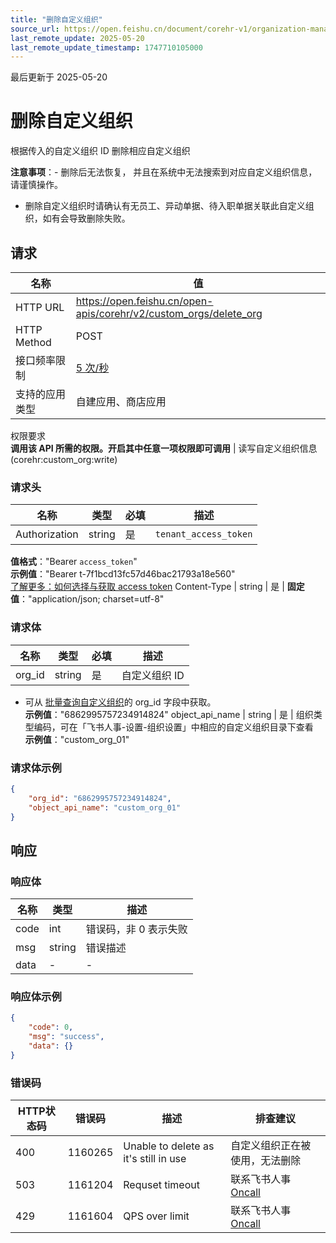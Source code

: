 ```yaml
---
title: "删除自定义组织"
source_url: https://open.feishu.cn/document/corehr-v1/organization-management/custom_org/delete_org
last_remote_update: 2025-05-20
last_remote_update_timestamp: 1747710105000
---
```

最后更新于 2025-05-20

# 删除自定义组织

根据传入的自定义组织 ID 删除相应自定义组织

**注意事项**：- 删除后无法恢复， 并且在系统中无法搜索到对应自定义组织信息，请谨慎操作。
- 删除自定义组织时请确认有无员工、异动单据、待入职单据关联此自定义组织，如有会导致删除失败。

## 请求
名称 | 值
---|---
HTTP URL | https://open.feishu.cn/open-apis/corehr/v2/custom_orgs/delete_org
HTTP Method | POST
接口频率限制 | [5 次/秒](https://open.feishu.cn/document/ukTMukTMukTM/uUzN04SN3QjL1cDN)
支持的应用类型 | 自建应用、商店应用
权限要求  
            **调用该 API 所需的权限。开启其中任意一项权限即可调用** | 读写自定义组织信息(corehr:custom_org:write)

### 请求头

名称 | 类型 | 必填 | 描述
--- | --- | --- | ---
Authorization | string | 是 | `tenant_access_token`  
**值格式**："Bearer `access_token`"  
**示例值**："Bearer t-7f1bcd13fc57d46bac21793a18e560"  
[了解更多：如何选择与获取 access token](https://open.feishu.cn/document/uAjLw4CM/ugTN1YjL4UTN24CO1UjN/trouble-shooting/how-to-choose-which-type-of-token-to-use)
Content-Type | string | 是 | **固定值**："application/json; charset=utf-8"

### 请求体

名称 | 类型 | 必填 | 描述
--- | --- | --- | ---
org_id | string | 是 | 自定义组织 ID  
- 可从 [批量查询自定义组织](https://open.feishu.cn/document/uAjLw4CM/ukTMukTMukTM/corehr-v2/custom_org/query)的 org_id 字段中获取。  
**示例值**："6862995757234914824"
object_api_name | string | 是 | 组织类型编码，可在「飞书人事-设置-组织设置」中相应的自定义组织目录下查看  
**示例值**："custom_org_01"

### 请求体示例
```json
{
    "org_id": "6862995757234914824",
    "object_api_name": "custom_org_01"
}
```

## 响应

### 响应体

名称 | 类型 | 描述
--- | --- | ---
code | int | 错误码，非 0 表示失败
msg | string | 错误描述
data | \- | \-

### 响应体示例
```json
{
    "code": 0,
    "msg": "success",
    "data": {}
}
```

### 错误码

HTTP状态码 | 错误码 | 描述 | 排查建议
--- | --- | --- | ---
400 | 1160265 | Unable to delete  as it's still in use | 自定义组织正在被使用，无法删除
503 | 1161204 | Requset timeout | 联系飞书人事 [Oncall](https://applink.feishu.cn/TLJpeNdW)
429 | 1161604 | QPS over limit | 联系飞书人事 [Oncall](https://applink.feishu.cn/TLJpeNdW)
